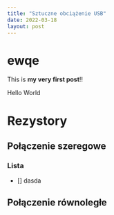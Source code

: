 ```yaml
---
title: "Sztuczne obciążenie USB"
date: 2022-03-18
layout: post
---
```



# ewqe

This is **my very first post**!! 

Hello World


# Rezystory

## Połączenie szeregowe

### Lista

- [] dasda

## Połączenie równoległe